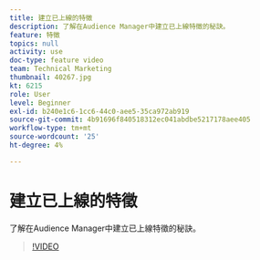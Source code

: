 ```yaml
---
title: 建立已上線的特徵
description: 了解在Audience Manager中建立已上線特徵的秘訣。
feature: 特徵
topics: null
activity: use
doc-type: feature video
team: Technical Marketing
thumbnail: 40267.jpg
kt: 6215
role: User
level: Beginner
exl-id: b240e1c6-1cc6-44c0-aee5-35ca972ab919
source-git-commit: 4b91696f840518312ec041abdbe5217178aee405
workflow-type: tm+mt
source-wordcount: '25'
ht-degree: 4%

---
```


# 建立已上線的特徵

了解在Audience Manager中建立已上線特徵的秘訣。

>[!VIDEO](https://video.tv.adobe.com/v/40267/?quality=12&learn=on)
